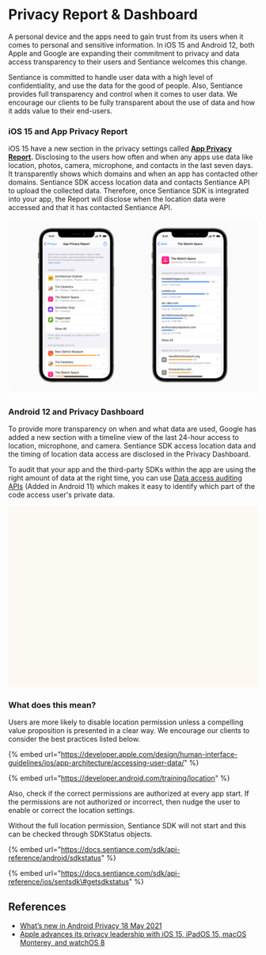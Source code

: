 # Privacy Report & Dashboard

A personal device and the apps need to gain trust from its users when it comes to personal and sensitive information. In iOS 15 and Android 12, both Apple and Google are expanding their commitment to privacy and data access transparency to their users and Sentiance welcomes this change.

Sentiance is committed to handle user data with a high level of confidentiality, and use the data for the good of people. Also, Sentiance provides full transparency and control when it comes to user data. We encourage our clients to be fully transparent about the use of data and how it adds value to their end-users.

### iOS 15 and App Privacy Report

iOS 15 have a new section in the privacy settings called [**App Privacy Report**](https://www.apple.com/newsroom/2021/06/apple-advances-its-privacy-leadership-with-ios-15-ipados-15-macos-monterey-and-watchos-8/#:~:text=Check%20Up%20on%20App%20Privacy)**.** Disclosing to the users how often and when any apps use data like location, photos, camera, microphone, and contacts in the last seven days. It transparently shows which domains and when an app has contacted other domains. Sentiance SDK access location data and contacts Sentiance API to upload the collected data. Therefore, once Sentiance SDK is integrated into your app, the Report will disclose when the location data were accessed and that it has contacted Sentiance API.

![](../.gitbook/assets/untitled-drawing-1-.png)

### Android 12 and Privacy Dashboard

To provide more transparency on when and what data are used, Google has added a new section with a timeline view of the last 24-hour access to location, microphone, and camera. Sentiance SDK access location data and the timing of location data access are disclosed in the Privacy Dashboard.

To audit that your app and the third-party SDKs within the app are using the right amount of data at the right time, you can use [Data access auditing APIs](https://developer.android.com/guide/topics/data/audit-access) \(Added in Android 11\) which makes it easy to identify which part of the code access user's private data.

![](../.gitbook/assets/untitled.gif)



### What does this mean?

Users are more likely to disable location permission unless a compelling value proposition is presented in a clear way. We encourage our clients to consider the best practices listed below.

{% embed url="https://developer.apple.com/design/human-interface-guidelines/ios/app-architecture/accessing-user-data/" %}

{% embed url="https://developer.android.com/training/location" %}

Also, check if the correct permissions are authorized at every app start. If the permissions are not authorized or incorrect, then nudge the user to enable or correct the location settings. 

Without the full location permission, Sentiance SDK will not start and this can be checked through SDKStatus objects.

{% embed url="https://docs.sentiance.com/sdk/api-reference/android/sdkstatus" %}

{% embed url="https://docs.sentiance.com/sdk/api-reference/ios/sentsdk\#getsdkstatus" %}





## References

* [What’s new in Android Privacy 18 May 2021](https://android-developers.googleblog.com/2021/05/android-security-and-privacy-recap.html)
* [Apple advances its privacy leadership with iOS 15, iPadOS 15, macOS Monterey, and watchOS 8](https://www.apple.com/newsroom/2021/06/apple-advances-its-privacy-leadership-with-ios-15-ipados-15-macos-monterey-and-watchos-8)




